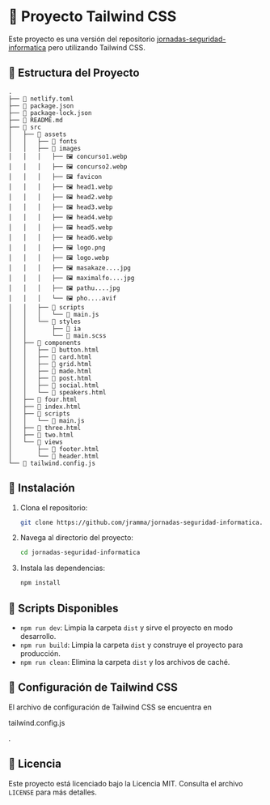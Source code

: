# 🌟 Proyecto Tailwind CSS

Este proyecto es una versión del repositorio [jornadas-seguridad-informatica](https://github.com/jramma/jornadas-seguridad-informatica) pero utilizando Tailwind CSS.

## 📁 Estructura del Proyecto

```plaintext
.
├── 📄 netlify.toml
├── 📄 package.json
├── 📄 package-lock.json
├── 📄 README.md
├── 📁 src
│   ├── 📁 assets
│   │   ├── 📁 fonts
│   │   ├── 📁 images
│   │   │   ├── 🖼️ concurso1.webp
│   │   │   ├── 🖼️ concurso2.webp
│   │   │   ├── 🖼️ favicon
│   │   │   ├── 🖼️ head1.webp
│   │   │   ├── 🖼️ head2.webp
│   │   │   ├── 🖼️ head3.webp
│   │   │   ├── 🖼️ head4.webp
│   │   │   ├── 🖼️ head5.webp
│   │   │   ├── 🖼️ head6.webp
│   │   │   ├── 🖼️ logo.png
│   │   │   ├── 🖼️ logo.webp
│   │   │   ├── 🖼️ masakaze....jpg
│   │   │   ├── 🖼️ maximalfo....jpg
│   │   │   ├── 🖼️ pathu....jpg
│   │   │   └── 🖼️ pho....avif
│   │   ├── 📁 scripts
│   │   │   └── 📄 main.js
│   │   └── 📁 styles
│   │       ├── 📁 ia
│   │       └── 📄 main.scss
│   ├── 📁 components
│   │   ├── 📄 button.html
│   │   ├── 📄 card.html
│   │   ├── 📄 grid.html
│   │   ├── 📄 made.html
│   │   ├── 📄 post.html
│   │   ├── 📄 social.html
│   │   └── 📄 speakers.html
│   ├── 📄 four.html
│   ├── 📄 index.html
│   ├── 📁 scripts
│   │   └── 📄 main.js
│   ├── 📄 three.html
│   ├── 📄 two.html
│   └── 📁 views
│       ├── 📄 footer.html
│       └── 📄 header.html
└── 📄 tailwind.config.js
```

## 🚀 Instalación

1. Clona el repositorio:

   ```sh
   git clone https://github.com/jramma/jornadas-seguridad-informatica.git
   ```

2. Navega al directorio del proyecto:

   ```sh
   cd jornadas-seguridad-informatica
   ```

3. Instala las dependencias:
   ```sh
   npm install
   ```

## 📜 Scripts Disponibles

- `npm run dev`: Limpia la carpeta `dist` y sirve el proyecto en modo desarrollo.
- `npm run build`: Limpia la carpeta `dist` y construye el proyecto para producción.
- `npm run clean`: Elimina la carpeta `dist` y los archivos de caché.

## 🎨 Configuración de Tailwind CSS

El archivo de configuración de Tailwind CSS se encuentra en

tailwind.config.js

.

## 📄 Licencia

Este proyecto está licenciado bajo la Licencia MIT. Consulta el archivo `LICENSE` para más detalles.
